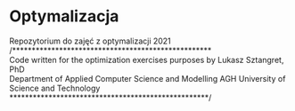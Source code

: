 # Optymalizacja
Repozytorium do zajęć z optymalizacji 2021 <br>
/*************************************************** <br>
Code written for the optimization exercises purposes
by Lukasz Sztangret, PhD <br>
Department of Applied Computer Science and Modelling
AGH University of Science and Technology <br>
***************************************************/
